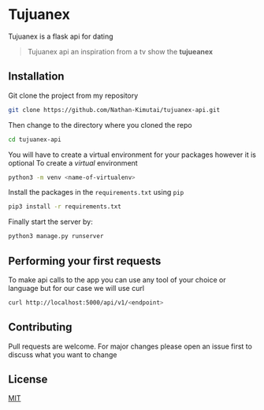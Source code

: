 # Tujuanex
Tujuanex is a flask api for dating
>  Tujuanex api an inspiration from a tv show the **tujueanex** 


## Installation
Git clone the project from my repository

```bash
git clone https://github.com/Nathan-Kimutai/tujuanex-api.git
```
Then change to the directory where you cloned the repo

```bash
cd tujuanex-api
```

You will have to create a virtual environment for your packages however it is optional
To create a *virtual* environment 
```bash
python3 -m venv <name-of-virtualenv>
```

Install the packages in the `requirements.txt` using `pip`

```bash
pip3 install -r requirements.txt
```

Finally start the server by:

```bash
python3 manage.py runserver
```

## Performing your first requests
To make api calls to the app you can use any tool of your choice or language but for our case we will use curl
```bash
curl http://localhost:5000/api/v1/<endpoint>
```

## Contributing
Pull requests are welcome. For major changes please open an issue first 
to discuss what you want to change

## License
[MIT](https://choosealicense.com/licenses/mit/)


